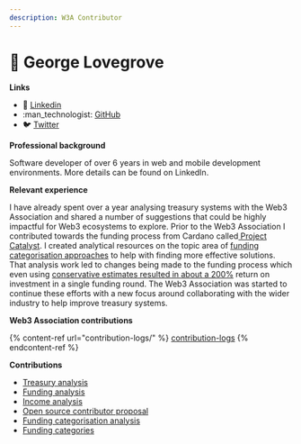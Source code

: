 ```yaml
---
description: W3A Contributor
---
```


# 🧑 George Lovegrove

**Links**

* :briefcase: [Linkedin](https://www.linkedin.com/in/georgelovegrove/)
* :man\_technologist: [GitHub](https://github.com/lovegrovegeorge)
* :bird: [Twitter](https://twitter.com/lovegrovegeo)



**Professional background**

Software developer of over 6 years in web and mobile development environments. More details can be found on LinkedIn.



**Relevant experience**

I have already spent over a year analysing treasury systems with the Web3 Association and shared a number of suggestions that could be highly impactful for Web3 ecosystems to explore. Prior to the Web3 Association I contributed towards the funding process from Cardano called[ Project Catalyst](https://projectcatalyst.io/). I created analytical resources on the topic area of [funding categorisation approaches](https://docs.catalystcontributors.org/funding-categorisation-analysis/) to help with finding more effective solutions. That analysis work led to changes being made to the funding process which even using [conservative estimates resulted in about a 200%](https://docs.catalystcontributors.org/funding-categorisation-analysis/historical-analysis-and-comparisons/categorisation-overall-cost-comparison) return on investment in a single funding round. The Web3 Association was started to continue these efforts with a new focus around collaborating with the wider industry to help improve treasury systems.



**Web3 Association contributions**

{% content-ref url="contribution-logs/" %}
[contribution-logs](contribution-logs/)
{% endcontent-ref %}



**Contributions**

* [Treasury analysis](https://app.gitbook.com/o/jOQu4b6VLDxaQsg2rVwG/s/qIN4B3DGHPqKOl7e6VuV/)
* [Funding analysis](https://app.gitbook.com/o/jOQu4b6VLDxaQsg2rVwG/s/8L61e8ulVlk90t5mlQk1/)
* [Income analysis](https://app.gitbook.com/o/jOQu4b6VLDxaQsg2rVwG/s/ZoHfKJYKPW9AnonUHAUO/)
* [Open source contributor proposal](https://app.gitbook.com/o/jOQu4b6VLDxaQsg2rVwG/s/Zzfl1XcpAphbCFDyUysC/)
* [Funding categorisation analysis](https://docs.catalystcontributors.org/funding-categorisation-analysis/)
* [Funding categories](../../approach/shared-learning.md)
